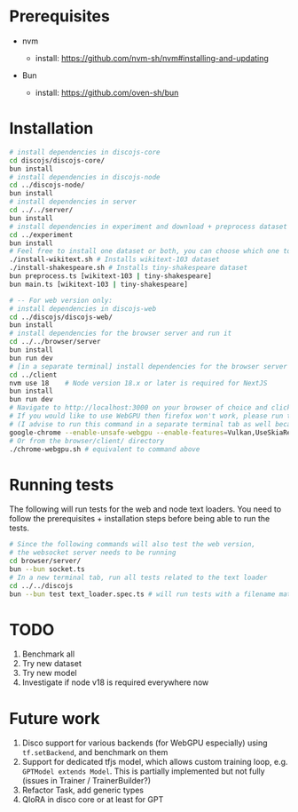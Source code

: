 # Prerequisites

-   nvm

    -   install: https://github.com/nvm-sh/nvm#installing-and-updating

-   Bun
    -   install: https://github.com/oven-sh/bun

# Installation

```sh
# install dependencies in discojs-core
cd discojs/discojs-core/
bun install
# install dependencies in discojs-node
cd ../discojs-node/
bun install
# install dependencies in server
cd ../../server/
bun install
# install dependencies in experiment and download + preprocess dataset
cd ../experiment
bun install
# Feel free to install one dataset or both, you can choose which one to preprocess / train on
./install-wikitext.sh # Installs wikitext-103 dataset
./install-shakespeare.sh # Installs tiny-shakespeare dataset
bun preprocess.ts [wikitext-103 | tiny-shakespeare]
bun main.ts [wikitext-103 | tiny-shakespeare]

# -- For web version only:
# install dependencies in discojs-web
cd ../discojs/discojs-web/
bun install
# install dependencies for the browser server and run it
cd ../../browser/server
bun install
bun run dev
# [in a separate terminal] install dependencies for the browser server and run it
cd ../client
nvm use 18    # Node version 18.x or later is required for NextJS
bun install
bun run dev
# Navigate to http://localhost:3000 on your browser of choice and click on "train"
# If you would like to use WebGPU then firefox won't work, please run the following command to run chrome with WebGPU enabled
# (I advise to run this command in a separate terminal tab as well because you will have logs even in detach mode)
google-chrome --enable-unsafe-webgpu --enable-features=Vulkan,UseSkiaRenderer &
# Or from the browser/client/ directory
./chrome-webgpu.sh # equivalent to command above
```

# Running tests

The following will run tests for the web and node text loaders. You need to follow the prerequisites + installation steps before being able to run the tests.

```sh
# Since the following commands will also test the web version,
# the websocket server needs to be running
cd browser/server/
bun --bun socket.ts
# In a new terminal tab, run all tests related to the text loader
cd ../../discojs
bun --bun test text_loader.spec.ts # will run tests with a filename matching text_loader.spec.ts
```

# TODO

1. Benchmark all
2. Try new dataset
3. Try new model
4. Investigate if node v18 is required everywhere now

# Future work

1. Disco support for various backends (for WebGPU especially) using `tf.setBackend`, and benchmark on them
2. Support for dedicated tfjs model, which allows custom training loop, e.g. `GPTModel extends Model`. This is partially implemented but not fully (issues in Trainer / TrainerBuilder?)
3. Refactor Task, add generic types
4. QloRA in disco core or at least for GPT
